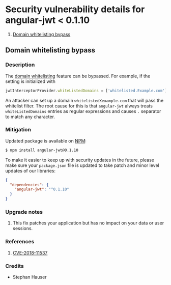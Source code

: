 # Security vulnerability details for angular-jwt < 0.1.10

1. [Domain whitelisting bypass](#domain-whitelisting-bypass)

## Domain whitelisting bypass

### Description

The [domain whitelisting](https://github.com/auth0/angular-jwt#whitelisting-domains) feature can be bypassed. For example, if the setting is initialized with 

```js
jwtInterceptorProvider.whiteListedDomains = ['whitelisted.Example.com'];
```

An attacker can set up a domain `whitelistedXexample.com` that will pass the whitelist filter. The root cause for this is that `angular-jwt` always treats `whiteListedDomains` entries as regular expressions and causes `.` separator to match any character.

### Mitigation

Updated package is available on [NPM](https://npmjs.com):

```bash
$ npm install angular-jwt@0.1.10
```

To make it easier to keep up with security updates in the future, please make sure your `package.json` file is updated to take patch and minor level updates of our libraries:

```json
{
  "dependencies": {
    "angular-jwt": "^0.1.10"
  }
}
```

### Upgrade notes

1. This fix patches your application but has no impact on your data or user sessions.

### References

1. [CVE-2018-11537](https://cve.mitre.org/cgi-bin/cvename.cgi?name=CVE-2018-11537)

### Credits

- Stephan Hauser
